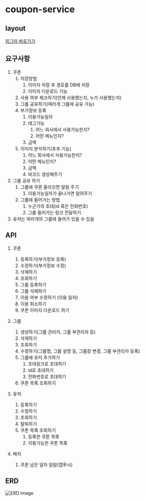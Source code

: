 # coupon-service

## layout
[피그마 바로가기](https://www.figma.com/file/99t3FvwJW7L8B7XXmOcpMn/jintto's-coupon-service?type=design&node-id=7%3A1452&mode=design&t=BEq36BmOZWxvXMul-1)

## 요구사항

1. 쿠폰
    1. 저장방법
        1. 이미지 저장 후 경로를 DB에 저장
        2. 이미지 다운로드 기능
    2. 사용 여부 체크하기(언제 사용했는지, 누가 사용했는지)
    3. 그룹 공유하기(여러개 그룹에 공유 가능)
    4. 부가정보 등록
        1. 이용가능일자
        2. 태그기능
            1. 어느 회사에서 사용가능한지?
            2. 어떤 메뉴인지?
        3. 금액
    5. 이미지 분석하기(추후 기능)
        1. 어느 회사에서 사용가능한지?
        2. 어떤 메뉴인지?
        3. 금액
        4. 바코드 생성해주기
2. 그룹 공유 하기
    1. 그룹에 쿠폰 올라오면 알람 주기
        1. 이용가능일자가 끝나가면 알려주기
    2. 그룹에 들어가는 방법
        1. 누군가의 초대(id 혹은 전화번호)
        2. 그룹 들어가는 링크 전달하기
3. 유저는 여러개의 그룹에 들어가 있을 수 있음

## API

1. 쿠폰
    1. 등록하기(부가정보 등록)
    2. 수정하기(부가정보 수정)
    3. 삭제하기
    4. 조회하기
    5. 그룹 등록하기
    6. 그룹 삭제하기
    7. 이용 여부 수정하기 (이용 일자)
    8. 이용 취소하기
    9. 쿠폰 이미지 다운로드 하기
    
2. 그룹
    1. 생성하기(그룹 관리자, 그룹 부관리자 등)
    2. 삭제하기
    3. 조회하기
    4. 수정하기(그룹명, 그룹 설명 등, 그룹장 변경, 그룹 부관리자 등록)
    5. 그룹에 유저 추가하기
        1. 초대링크로 초대하기
        2. id로 초대하기
        3. 전화번호로 초대하기
    6. 쿠폰 목록 조회하기
3. 유저
   1. 등록하기 
   2. 수정하기
   3. 조회하기
   4. 탈퇴하기
   5. 쿠폰 목록 조회하기
      1. 등록한 쿠폰 목록
      2. 이용가능한 쿠폰 목록
4. 배치
   1. 쿠폰 남은 일자 알람(앱푸시)

## ERD

![ERD Image](http://www.plantuml.com/plantuml/proxy?src=https://raw.githubusercontent.com/ttokey/coupon-service/master/ERD_ver1.0.puml)

